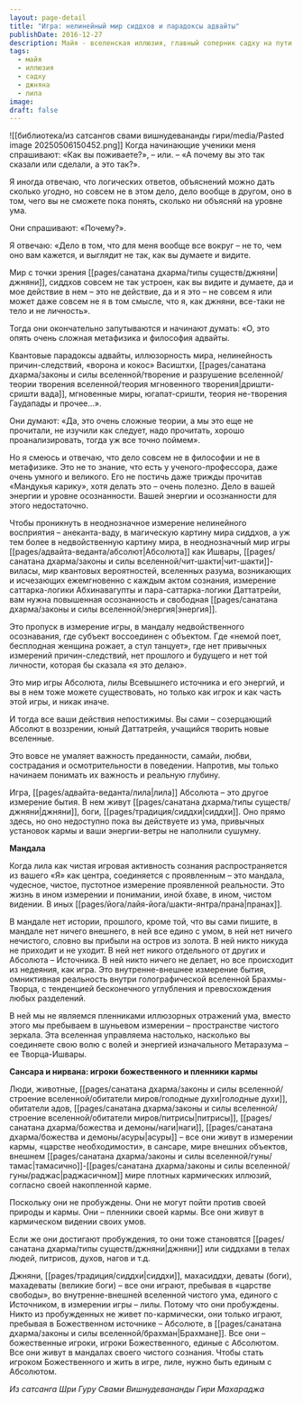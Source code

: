 ```yaml
---
layout: page-detail
title: "Игра: нелинейный мир сиддхов и парадоксы адвайты"
publishDate: 2016-12-27
description: Майя - вселенская иллюзия, главный соперник садху на пути освобождения. Она действует через эго, ум и карму, навязывает ложные ценности, делая душу пленницей сансары. Преодолеть майю можно не борьбой, а через осознанность, мудрость и различение, когда мир воспринимается как божественная игра - лила.
tags:
  - майя
  - иллюзия
  - садху
  - джняна
  - лила
image: 
draft: false
---
```

![[библиотека/из сатсангов свами вишнудевананды гири/media/Pasted image 20250506150452.png]]
Когда начинающие ученики меня спрашивают: «Как вы поживаете?», – или. – «А почему вы это так сказали или сделали, а это так?».

Я иногда отвечаю, что логических ответов, объяснений можно дать сколько угодно, но совсем не в этом дело, дело вообще в другом, оно в том, чего вы не сможете пока понять, сколько ни объясняй на уровне ума.

Они спрашивают: «Почему?».

Я отвечаю: «Дело в том, что для меня вообще все вокруг – не то, чем оно вам кажется, и выглядит не так, как вы думаете и видите.

Мир с точки зрения [[pages/санатана дхарма/типы существ/джняни|джняни]], сиддхов совсем не так устроен, как вы видите и думаете, да и мое действие в нем – это не действие, да и я это – не совсем я или может даже совсем не я в том смысле, что я, как джняни, все-таки не тело и не личность».

Тогда они окончательно запутываются и начинают думать: «О, это опять очень сложная метафизика и философия адвайты.

Квантовые парадоксы адвайты, иллюзорность мира, нелинейность причин-следствий, «ворона и кокос» Васиштхи, [[pages/санатана дхарма/законы и силы вселенной/творение и разрушение вселенной/теории творения вселенной/теория мгновенного творения|дришти-сришти вада]], мгновенные миры, югапат-сришти, теория не-творения Гаудапады и прочее...».

Они думают: «Да, это очень сложные теории, а мы это еще не прочитали, не изучили как следует, надо прочитать, хорошо проанализировать, тогда уж все точно поймем».

Но я смеюсь и отвечаю, что дело совсем не в философии и не в метафизике. Это не то знание, что есть у ученого-профессора, даже очень умного и великого. Его не постичь даже трижды прочитав «Мандукья карику», хотя делать это – очень полезно. Дело в вашей энергии и уровне осознанности. Вашей энергии и осознанности для этого недостаточно.

Чтобы проникнуть в неоднозначное измерение нелинейного восприятия – анеканта-ваду, в магическую картину мира сиддхов, а уж тем более в недвойственную картину мира, в неоднозначный мир игры [[pages/адвайта-веданта/абсолют|Абсолюта]] как Ишвары, [[pages/санатана дхарма/законы и силы вселенной/чит-шакти|чит-шакти]]-виласы, мир квантовых вероятностей, вселенных разума, возникающих и исчезающих ежемгновенно с каждым актом сознания, измерение саттарка-логики Абхинавагупты и пара-саттарка-логики Даттатрейи, вам нужна повышенная осознанность и свободная [[pages/санатана дхарма/законы и силы вселенной/энергия|энергия]].

Это пропуск в измерение игры, в мандалу недвойственного осознавания, где субъект воссоединен с объектом. Где «немой поет, бесплодная женщина рожает, а стул танцует», где нет привычных измерений причин-следствий, нет прошлого и будущего и нет той личности, которая бы сказала «я это делаю».

Это мир игры Абсолюта, лилы Всевышнего источника и его энергий, и вы в нем тоже можете существовать, но только как игрок и как часть этой игры, и никак иначе.

И тогда все ваши действия непостижимы. Вы сами – созерцающий Абсолют в воззрении, юный Даттатрейя, учащийся творить новые вселенные.

Это вовсе не умаляет важность преданности, самайи, любви, сострадания и осмотрительности в поведении. Напротив, мы только начинаем понимать их важность и реальную глубину.

Игра, [[pages/адвайта-веданта/лила|лила]] Абсолюта – это другое измерение бытия. В нем живут [[pages/санатана дхарма/типы существ/джняни|джняни]], боги, [[pages/традиция/сиддхи|сиддхи]]. Оно прямо здесь, но оно недоступно пока вы действуете из ума, привычных установок кармы и ваши энергии-ветры не наполнили сушумну.

**Мандала**

Когда лила как чистая игровая активность сознания распространяется из вашего «Я» как центра, соединяется с проявленным – это мандала, чудесное, чистое, пустотное измерение проявленной реальности. Это жизнь в ином измерении и понимании, иной бхаве, в ином, чистом видении. В иных [[pages/йога/лайя-йога/шакти-янтра/прана|пранах]]. 

В мандале нет истории, прошлого, кроме той, что вы сами пишите, в мандале нет ничего внешнего, в ней все едино с умом, в ней нет ничего нечистого, словно вы прибыли на остров из золота. В ней никто никуда не приходит и не уходит. В ней нет никого отдельного от других и Абсолюта – Источника. В ней никто ничего не делает, но все происходит из недеяния, как игра. Это внутренне-внешнее измерение бытия, омниктивная реальность внутри голографической вселенной Брахмы-Творца, с тенденцией бесконечного углубления и превосхождения любых разделений.

В ней мы не являемся пленниками иллюзорных отражений ума, вместо этого мы пребываем в шуньевом измерении – пространстве чистого зеркала. Эта вселенная управляема настолько, насколько вы соединяете свою волю с волей и энергией изначального Метаразума – ее Творца-Ишвары.

**Сансара и нирвана: игроки божественного и пленники кармы**

Люди, животные, [[pages/санатана дхарма/законы и силы вселенной/строение вселенной/обитатели миров/голодные духи|голодные духи]], обитатели адов, [[pages/санатана дхарма/законы и силы вселенной/строение вселенной/обитатели миров/питрисы|питрисы]], [[pages/санатана дхарма/божества и демоны/наги|наги]], [[pages/санатана дхарма/божества и демоны/асуры|асуры]] – все они живут в измерении кармы, «царстве необходимости», в сансаре, мире внешних объектов, внешнем [[pages/санатана дхарма/законы и силы вселенной/гуны/тамас|тамасично]]-[[pages/санатана дхарма/законы и силы вселенной/гуны/раджас|раджасичном]] мире плотных кармических иллюзий, согласно своей накопленной карме.

Поскольку они не пробуждены. Они не могут пойти против своей природы и кармы. Они – пленники своей кармы. Все они живут в кармическом видении своих умов.

Если же они достигают пробуждения, то они тоже становятся [[pages/санатана дхарма/типы существ/джняни|джняни]] или сиддхами в телах людей, питрисов, духов, нагов и т.д.

Джняни, [[pages/традиция/сиддхи|сиддхи]], махасиддхи, деваты (боги), махадеваты (великие боги) – все они играют, пребывая в «царстве свободы», во внутренне-внешней вселенной чистого ума, единого с Источником, в измерении игры – лилы. Потому что они пробуждены. Никто из пробужденных не живет по-кармически, они только играют, пребывая в Божественном источнике – Абсолюте, в [[pages/санатана дхарма/законы и силы вселенной/брахман|Брахмане]]. Все они – божественные игроки, игроки Божественного, единые с Абсолютом. Все они живут в мандалах своего чистого сознания. Чтобы стать игроком Божественного и жить в игре, лиле, нужно быть единым с Абсолютом. 

*Из сатсанга Шри Гуру Свами Вишнудевананды Гири Махараджа*

